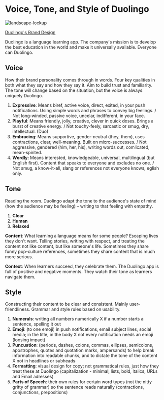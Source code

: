 # Voice, Tone, and Style of Duolingo

![landscape-lockup](https://github.com/TessCreative/english-for-designers/assets/149793815/996bd7c7-bca4-4735-8d04-27c2fb98c225)

[Duolingo's Brand Design](https://design.duolingo.com)

Duolingo is a language learning app. The company's mission is to develop the best education in the world and make it universally available. Everyone can Duolingo.

## Voice
How their brand personality comes through in words. Four key qualities in both what they say and how they say it. Aim to build trust and familiarity. The tone will change based on the situation, but the voice is always uniquely Duolingo.

1. **Expressive**: Means biref, active voice, direct, exited, in your push notifications. Using simple words and phrases to convey big feelings. / Not long-winded, passive voice, uncelar, indifferent, in your face.
2. **Playful**: Means friendly, jolly, creative, clever in quick doses. Brings a burst of creative energy. / Not touchy-feely, sarcastic or smug, dry, intellectual. (Duo)
3. **Embracing**: Means supportive, gender-neutral (they, them), uses contractions, clear, well-meaning. Built on micro-successes. / Not aggressive, gendered (him, her, his), writing words out, comlicated, mean-spirited.
4. **Wordly**: Means interested, knowledgeable, universal, multilingual (but English first). Content that speaks to everyone and excludes no one. / Not smug, a know-it-all, slang or references not everyone knows, eglish only.

## Tone
Reading the room. Duolingo adapt the tone to the audience's state of mind (how the audience may be feeling) – writing to that feeling with empathy.

1. **Clear**
2. **Human**
3. **Relaxed**

**Content**: What learning a language means for some people? Escaping lives they don't want. Telling stories, writing with respect, and treating the content not like content, but like someone's life. Sometimes they share funny pop-culture references, sometimes they share content that is much more serious.

**Context**: When learners succeed, they celebrate them. The Duolingo app is full of positive and negative moments. They watch their tone as learners navigate them.

## Style
Constructing their content to be clear and consistent. Mainly user-friendliness. Grammar and style rules based on usability.

1. **Numerals**: writing all numbers numerically X if a number starts a sentence, spelling it out
2. **Emoji**: (to one emoji) in push notifications, email subject lines, social media; in the title, in the body X not every notification needs an emoji (loosing impact)
3. **Puncuation**: (periods, dashes, colons, commas, ellipses, semicolons, apostrophes, quotes and quotation marks, ampersands) to help break information into readable chunks, and to dictate the tone of the content X not in headlines or subheads
4. **Formatting**: visual design for copy; not grammatical rules, just how they treat these at Duolingo (capitalization - minimal, lists, bold, italics, URLs and Email adresses)
5. **Parts of Speech**: their own rules for certain word types (not the nitty gritty of grammar) so the sentence reads naturally (contractions, conjunctions, prepositions)
